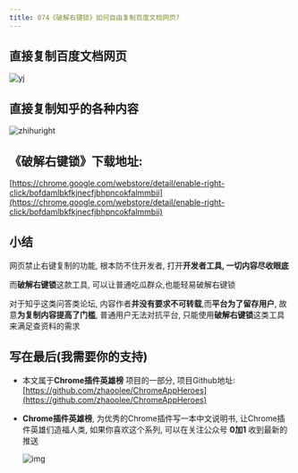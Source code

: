 ```yaml
---
title: 074《破解右键锁》如何自由复制百度文档网页?
---
```


##  直接复制百度文档网页



![yj](https://www.v2fy.com/asset/0i/ChromeAppHeroes/page/074-enable-right-click.assets/yj.gif)



##  直接复制知乎的各种内容



![zhihuright](https://www.v2fy.com/asset/0i/ChromeAppHeroes/page/074-enable-right-click.assets/zhihuright.gif)









## 《破解右键锁》下载地址:



[https://chrome.google.com/webstore/detail/enable-right-click/bofdamlbkfkjnecfjbhpncokfalmmbii](https://chrome.google.com/webstore/detail/enable-right-click/bofdamlbkfkjnecfjbhpncokfalmmbii)





## 小结



网页禁止右键复制的功能, 根本防不住开发者, 打开**开发者工具, 一切内容尽收眼底**

而**破解右键锁**这款工具, 可以让普通吃瓜群众,也能轻易破解右键锁

对于知乎这类问答类论坛, 内容作者**并没有要求不可转载**,而**平台为了留存用户**, 故意**为复制内容提高了门槛**, 普通用户无法对抗平台, 只能使用**破解右键锁**这类工具来满足查资料的需求 



## 写在最后(我需要你的支持)

- 本文属于**Chrome插件英雄榜** 项目的一部分, 项目Github地址: [https://github.com/zhaoolee/ChromeAppHeroes](https://github.com/zhaoolee/ChromeAppHeroes)

- **Chrome插件英雄榜**, 为优秀的Chrome插件写一本中文说明书, 让Chrome插件英雄们造福人类, 如果你喜欢这个系列, 可以在关注公众号 **0加1** 收到最新的推送

  ![img](https://www.v2fy.com/asset/0i/ChromeAppHeroes/page/072_one_note_web_clipper.assets/jikemiji.png)
